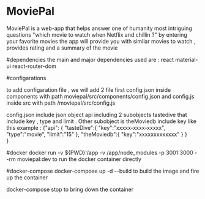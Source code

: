 # MoviePal

MoviePal is a web-app that helps answer one of humanity most intriguing questions "which movie to watch when Netflix and chillin ?" by entering your favorite movies the app will provide you with similar movies to watch , provides rating and a summary of the movie

#dependencies 
the main and major dependencies used are : 
react
material-ui 
react-router-dom 

#configarations 

to add configaration file , we will add 2 file first config.json inside components with path moviepal/src/components/config.json
and config.js inside src with path /moviepal/src/config.js 

config.json include json object api including 2 subobjects tastedive that include key , type and limit . Other subobject is theMoviedb include key like this example :
{"api": {
    "tasteDive":{
     "key":"xxxxx-xxxx-xxxxx",
     "type":"movie",
     "limit":"15"
    },
    "theMoviedb":{
     "key":"xxxxxxxxxxxxx"
    }
}     
}

#docker 
docker run -v ${PWD}:/app -v /app/node_modules -p 3001:3000 --rm moviepal:dev
to run the docker container directly 


#docker-compose 
docker-compose up -d --build 
to build the image and fire up the container 

docker-compose stop 
to bring down the container 


